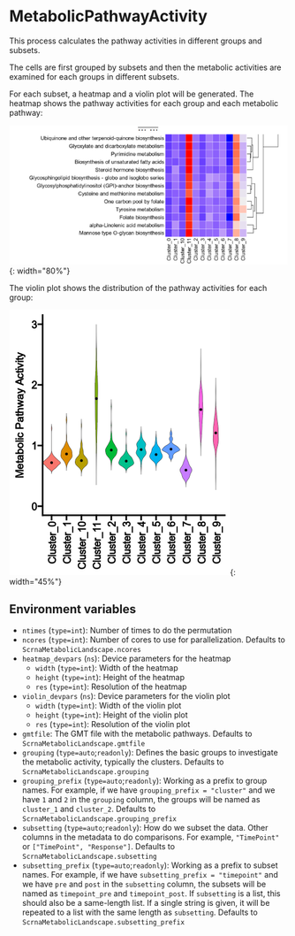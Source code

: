 # MetabolicPathwayActivity

This process calculates the pathway activities in different groups and subsets.

The cells are first grouped by subsets and then the metabolic activities are examined for each groups in different subsets.

For each subset, a heatmap and a violin plot will be generated. The heatmap shows the pathway activities for each group and each metabolic pathway:

![MetabolicPathwayActivity_heatmap](images/MetabolicPathwayActivity_heatmap.png){: width="80%"}

The violin plot shows the distribution of the pathway activities for each group:

![MetabolicPathwayActivity_violin](images/MetabolicPathwayActivity_violin.png){: width="45%"}

## Environment variables

- `ntimes` (`type=int`): Number of times to do the permutation
- `ncores` (`type=int`): Number of cores to use for parallelization.
    Defaults to `ScrnaMetabolicLandscape.ncores`
- `heatmap_devpars` (`ns`): Device parameters for the heatmap
    - `width` (`type=int`): Width of the heatmap
    - `height` (`type=int`): Height of the heatmap
    - `res` (`type=int`): Resolution of the heatmap
- `violin_devpars` (`ns`): Device parameters for the violin plot
    - `width` (`type=int`): Width of the violin plot
    - `height` (`type=int`): Height of the violin plot
    - `res` (`type=int`): Resolution of the violin plot
- `gmtfile`: The GMT file with the metabolic pathways.
    Defaults to `ScrnaMetabolicLandscape.gmtfile`
- `grouping` (`type=auto`;`readonly`): Defines the basic groups to
    investigate the metabolic activity, typically the clusters.
    Defaults to `ScrnaMetabolicLandscape.grouping`
- `grouping_prefix` (`type=auto`;`readonly`): Working as a prefix to group
    names. For example, if we have `grouping_prefix = "cluster"` and
    we have `1` and `2` in the `grouping` column, the groups
    will be named as `cluster_1` and `cluster_2`.
    Defaults to `ScrnaMetabolicLandscape.grouping_prefix`
- `subsetting` (`type=auto`;`readonly`): How do we subset the data. Other
    columns in the metadata to do comparisons. For example,
    `"TimePoint"` or `["TimePoint", "Response"]`.
    Defaults to `ScrnaMetabolicLandscape.subsetting`
- `subsetting_prefix` (`type=auto`;`readonly`): Working as a prefix to
    subset names.
    For example, if we have `subsetting_prefix = "timepoint"` and
    we have `pre` and `post` in the `subsetting` column, the subsets
    will be named as `timepoint_pre` and `timepoint_post`.
    If `subsetting` is a list, this should also be a
    same-length list. If a single string is given, it will be
    repeated to a list with the same length as `subsetting`.
    Defaults to `ScrnaMetabolicLandscape.subsetting_prefix`
